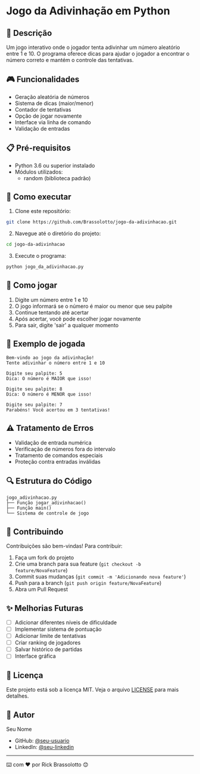 # Jogo da Adivinhação em Python

## 📝 Descrição
Um jogo interativo onde o jogador tenta adivinhar um número aleatório entre 1 e 10. O programa oferece dicas para ajudar o jogador a encontrar o número correto e mantém o controle das tentativas.

## 🎮 Funcionalidades
- Geração aleatória de números
- Sistema de dicas (maior/menor)
- Contador de tentativas
- Opção de jogar novamente
- Interface via linha de comando
- Validação de entradas

## 📋 Pré-requisitos
- Python 3.6 ou superior instalado
- Módulos utilizados:
  - random (biblioteca padrão)

## 🔧 Como executar
1. Clone este repositório:
```bash
git clone https://github.com/Brassolotto/jogo-da-adivinhacao.git
```

2. Navegue até o diretório do projeto:
```bash
cd jogo-da-adivinhacao
```

3. Execute o programa:
```bash
python jogo_da_adivinhacao.py
```

## 📖 Como jogar
1. Digite um número entre 1 e 10
2. O jogo informará se o número é maior ou menor que seu palpite
3. Continue tentando até acertar
4. Após acertar, você pode escolher jogar novamente
5. Para sair, digite 'sair' a qualquer momento

## 🎯 Exemplo de jogada
```
Bem-vindo ao jogo da adivinhação!
Tente adivinhar o número entre 1 e 10

Digite seu palpite: 5
Dica: O número é MAIOR que isso!

Digite seu palpite: 8
Dica: O número é MENOR que isso!

Digite seu palpite: 7
Parabéns! Você acertou em 3 tentativas!
```

## ⚠️ Tratamento de Erros
- Validação de entrada numérica
- Verificação de números fora do intervalo
- Tratamento de comandos especiais
- Proteção contra entradas inválidas

## 🔍 Estrutura do Código
```
jogo_adivinhacao.py
├── Função jogar_adivinhacao()
├── Função main()
└── Sistema de controle de jogo
```

## 🤝 Contribuindo
Contribuições são bem-vindas! Para contribuir:
1. Faça um fork do projeto
2. Crie uma branch para sua feature (`git checkout -b feature/NovaFeature`)
3. Commit suas mudanças (`git commit -m 'Adicionando nova feature'`)
4. Push para a branch (`git push origin feature/NovaFeature`)
5. Abra um Pull Request

## ✨ Melhorias Futuras
- [ ] Adicionar diferentes níveis de dificuldade
- [ ] Implementar sistema de pontuação
- [ ] Adicionar limite de tentativas
- [ ] Criar ranking de jogadores
- [ ] Salvar histórico de partidas
- [ ] Interface gráfica

## 📝 Licença
Este projeto está sob a licença MIT. Veja o arquivo [LICENSE](LICENSE) para mais detalhes.

## 👤 Autor
Seu Nome
- GitHub: [@seu-usuario](https://github.com/Brassolotto)
- LinkedIn: [@seu-linkedin](https://linkedin.com/in/ricardo-brassolotto)

---
⌨️ com ❤️ por Rick Brassolotto 😊
